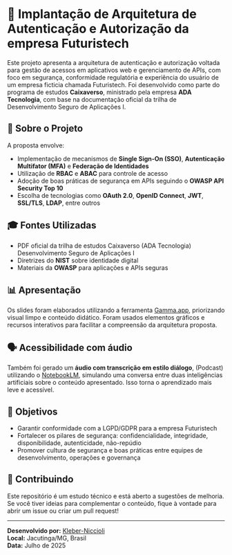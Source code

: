 # 🔐 Implantação de Arquitetura de Autenticação e Autorização da empresa Futuristech

Este projeto apresenta a arquitetura de autenticação e autorização voltada para gestão de acessos em aplicativos web e gerenciamento de APIs, 
com foco em segurança, conformidade regulatória e experiência do usuário de um empresa ficticia chamada Futuristech. Foi desenvolvido como parte do programa de estudos **Caixaverso**, ministrado pela empresa **ADA Tecnologia**, com base na documentação oficial da trilha de Desenvolvimento Seguro de Aplicações I.

## 🧠 Sobre o Projeto

A proposta envolve:

- Implementação de mecanismos de **Single Sign-On (SSO)**, **Autenticação Multifator (MFA)** e **Federação de Identidades**
- Utilização de **RBAC** e **ABAC** para controle de acesso
- Adoção de boas práticas de segurança em APIs seguindo o **OWASP API Security Top 10**
- Escolha de tecnologias como **OAuth 2.0**, **OpenID Connect**, **JWT**, **SSL/TLS**, **LDAP**, entre outros

## 🎓 Fontes Utilizadas

- PDF oficial da trilha de estudos Caixaverso (ADA Tecnologia) Desenvolvimento Seguro de Aplicações I
- Diretrizes do **NIST** sobre identidade digital
- Materiais da **OWASP** para aplicações e APIs seguras

## 📊 Apresentação

Os slides foram elaborados utilizando a ferramenta [Gamma.app](https://gamma.app/), priorizando visual limpo e conteúdo didático. Foram usados elementos 
gráficos e recursos interativos para facilitar a compreensão da arquitetura proposta.

## 🗣️ Acessibilidade com áudio

Também foi gerado um **áudio com transcrição em estilo diálogo**, (Podcast) utilizando o [NotebookLM](https://notebooklm.google.com/), 
simulando uma conversa entre duas inteligências artificiais sobre o conteúdo apresentado. Isso torna o aprendizado mais leve e acessível.

## 🚀 Objetivos

- Garantir conformidade com a LGPD/GDPR para a empresa Futuristech
- Fortalecer os pilares de segurança: confidencialidade, integridade, disponibilidade, autenticidade, não-repúdio
- Promover cultura de segurança e boas práticas entre equipes de desenvolvimento, operações e governança


## 🤝 Contribuindo

Este repositório é um estudo técnico e está aberto a sugestões de melhoria. Se você tiver ideias para complementar o conteúdo, 
fique à vontade para abrir um issue ou criar um pull request!

---

**Desenvolvido por:** [Kleber-Niccioli](#)  
**Local:** Jacutinga/MG, Brasil  
**Data:** Julho de 2025


